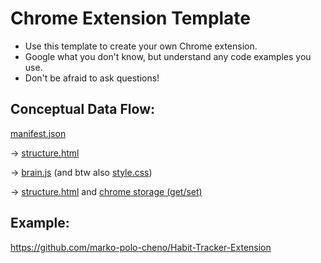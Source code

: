 # Chrome Extension Template

- Use this template to create your own Chrome extension.
- Google what you don't know, but understand any code examples you use.
- Don't be afraid to ask questions!

## Conceptual Data Flow:

[manifest.json](https://github.com/hchiam/chrome-extension-template/blob/master/manifest.json)

-> [structure.html](https://github.com/hchiam/chrome-extension-template/blob/master/structure.html)

-> [brain.js](https://github.com/hchiam/chrome-extension-template/blob/master/brain.js) (and btw also [style.css](https://github.com/hchiam/chrome-extension-template/blob/master/style.css))

-> [structure.html](https://github.com/hchiam/chrome-extension-template/blob/master/structure.html) and [chrome storage (get/set)](https://github.com/hchiam/chrome-extension-template/blob/master/brain.js)

## Example:

https://github.com/marko-polo-cheno/Habit-Tracker-Extension

